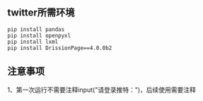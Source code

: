 ## twitter所需环境

```
pip install pandas
pip install openpyxl
pip install lxml
pip install DrissionPage==4.0.0b2
```

## 注意事项

1、第一次运行不需要注释input("请登录推特：")，后续使用需要注释
